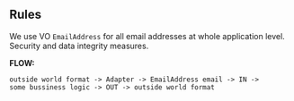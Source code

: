 ## Rules
We use VO `EmailAddress` for all email addresses at whole application level. 
Security and data integrity measures.

**FLOW:**
```
outside world format -> Adapter -> EmailAddress email -> IN -> 
some bussiness logic -> OUT -> outside world format
```
